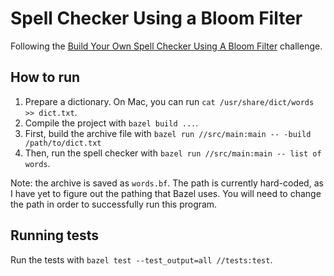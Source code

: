 # Spell Checker Using a Bloom Filter

Following the [Build Your Own Spell Checker Using A Bloom Filter](https://codingchallenges.fyi/challenges/challenge-bloom) challenge.

## How to run

1. Prepare a dictionary. On Mac, you can run `cat /usr/share/dict/words >> dict.txt`.
1. Compile the project with `bazel build ...`.
1. First, build the archive file with `bazel run //src/main:main -- -build /path/to/dict.txt`
1. Then, run the spell checker with `bazel run //src/main:main -- list of words`.

Note: the archive is saved as `words.bf`. The path is currently hard-coded, as I have yet to figure out the pathing that Bazel uses. You will need to change the path in order to successfully run this program.

## Running tests

Run the tests with `bazel test --test_output=all //tests:test`.
